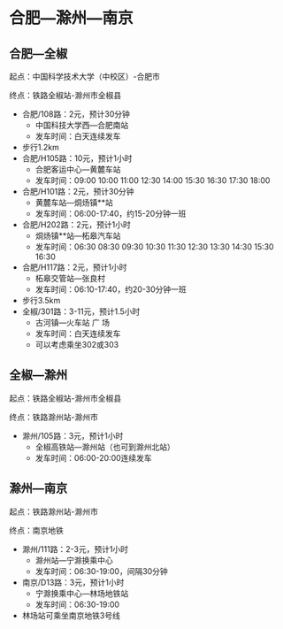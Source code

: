 # 合肥—滁州—南京

## 合肥—全椒

起点：中国科学技术大学（中校区）-合肥市

终点：铁路全椒站-滁州市全椒县

- 合肥/108路：2元，预计30分钟
  - 中国科技大学西—合肥南站
  - 发车时间：白天连续发车
- 步行1.2km
- 合肥/H105路：10元，预计1小时
  - 合肥客运中心—黄麓车站
  - 发车时间：09:00 10:00 11:00 12:30 14:00 15:30 16:30 17:30 18:00
- 合肥/H101路：2元，预计30分钟
  - 黄麓车站—烔炀镇**站
  - 发车时间：06:00-17:40，约15-20分钟一班
- 合肥/H202路：2元，预计1小时
  - 烔炀镇**站—柘皋汽车站
  - 发车时间：06:30 08:30 09:30 10:30 11:30 12:30 13:30 14:30 15:30 16:30
- 合肥/H117路：2元，预计1小时
  - 柘皋交管站—张良村
  - 发车时间：06:10-17:40，约20-30分钟一班
- 步行3.5km
- 全椒/301路：3-11元，预计1.5小时
  - 古河镇—火车站 广 场
  - 发车时间：白天连续发车
  - 可以考虑乘坐302或303

## 全椒—滁州

起点：铁路全椒站-滁州市全椒县

终点：铁路滁州站-滁州市

- 滁州/105路：3元，预计1小时
  - 全椒高铁站—滁州站（也可到滁州北站）
  - 发车时间：06:00-20:00连续发车

## 滁州—南京

起点：铁路滁州站-滁州市

终点：南京地铁

- 滁州/111路：2-3元，预计1小时
  - 滁州站—宁滁换乘中心
  - 发车时间：06:30-19:00，间隔30分钟
- 南京/D13路：3元，预计1小时
  - 宁滁换乘中心—林场地铁站
  - 发车时间：06:30-19:00
- 林场站可乘坐南京地铁3号线
